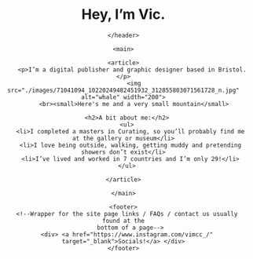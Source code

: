 <!DOCTYPE html>
<html>
  <head>
    <title>Victoria McCusker</title>
  </head>

  <body>
    <header>
      <h1>Hey, I’m Vic.</h1>
  
    </header>

    <main>

    <article>
         <p>I’m a digital publisher and graphic designer based in Bristol.</p>
          <img src="./images/71041094_10220249482451932_312855803071561728_n.jpg" alt="whale" width="200">
          <br><small>Here's me and a very small mountain</small>

      <h2>A bit about me:</h2>
      <ul>
        <li>I completed a masters in Curating, so you’ll probably find me at the gallery or museum</li>
        <li>I love being outside, walking, getting muddy and pretending showers don’t exist</li>
        <li>I’ve lived and worked in 7 countries and I’m only 29!</li>
      </ul>
      
    </article>

    </main>

    <footer>
      <!--Wrapper for the site page links / FAQs / contact us usually found at the
        bottom of a page-->
      <div> <a href="https://www.instagram.com/vimcc_/" target="_blank">Socials!</a> </div>
    </footer>
  </body>
</html>
